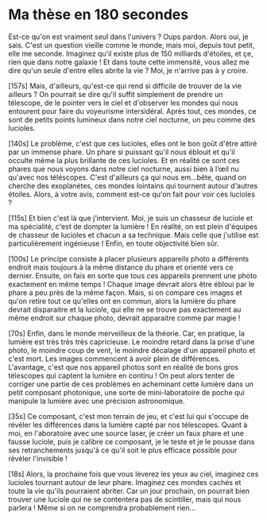 Ma thèse en 180 secondes
========================

Est-ce qu'on est vraiment seul dans l'univers ? Oups pardon. Alors oui, je sais. C'est un question vieille comme le monde, mais moi, depuis tout petit, elle me seconde. Imaginez qu'il existe plus de 150 milliards d'étoiles, et çe, rien que dans notre galaxie ! Et dans toute cette immensité, vous allez me dire qu'un seule d'entre elles abrite la vie ? Moi, je n'arrive pas à y croire.

[157s] Mais, d'ailleurs, qu'est-ce qui rend si difficile de trouver de la vie ailleurs ? On pourrait se dire qu'il suffit simplement de prendre un télescope, de le pointer vers le ciel et d'observer les mondes qui nous entourent pour faire du voyeurisme intersidéral. Après tout, ces mondes, ce sont de petits points lumineux dans notre ciel nocturne, un peu comme des lucioles.

[140s] Le problème, c'est que ces lucioles, elles ont le bon goût d'être attiré par un immense phare. Un phare si puissant qu'il nous éblouit et qu'il occulte même la plus brillante de ces lucioles. Et en réalité ce sont ces phares que nous voyons dans notre ciel nocturne, aussi bien à l’œil nu qu'avec nos téléscopes. C'est d'ailleurs ça qui nous em...bête, quand on cherche des exoplanètes, ces mondes lointains qui tournent autour d'autres étoiles. Alors, à votre avis, comment est-ce qu'on fait pour voir ces lucioles ?

[115s] Et bien c'est là que j'intervient. Moi, je suis un chasseur de luciole et ma spécialité, c'est de dompter la lumière ! En réalité, on est plein d'équipes de chasseur de lucioles et chacun a sa technique. Mais celle que j'utilise est particulièrement ingénieuse ! Enfin, en toute objectivité bien sûr.

[100s] Le principe consiste à placer plusieurs appareils photo a différents endroit mais toujours à la même distance du phare et orienté vers ce dernier. Ensuite, on fais en sorte que tous ces appareils prennent une photo exactement en même temps ! Chaque image devrait alors être ébloui par le phare a peu près de la même façon. Mais, si on compare ces images et qu'on retire tout ce qu'elles ont en commun, alors la lumière du phare devrait disparaitre et la luciole, qui elle ne se trouve pas exactement au même endroit sur chaque photo, devrait apparaitre comme par magie !

[70s] Enfin, dans le monde merveilleux de la théorie. Car, en pratique, la lumière est très très très capricieuse. Le moindre retard dans la prise d'une photo, le moindre coup de vent, le moindre décalage d'un appareil photo et c'est mort. Les images commencent à avoir plein de différences. L'avantage, c'est que nos appareil photos sont en réalité de bons gros télescopes qui captent la lumière en continu ! On peut alors tenter de corriger une partie de ces problèmes en acheminant cette lumière dans un petit composant photonique, une sorte de mini-laboratoire de poche qui manipule la lumière avec une précision astronomique.

[35s] Ce composant, c'est mon terrain de jeu, et c'est lui qui s'occupe de révéler les différences dans la lumière capté par nos télescopes. Quant à moi, en l'aboratoire avec une source laser, je créer un faux phare et une fausse luciole, puis je calibre ce composant, je le teste et je le pousse dans ses retranchements jusqu'à ce qu'il soit le plus efficace possible pour révéler l'invisible !

[18s] Alors, la prochaine fois que vous lèverez les yeux au ciel, imaginez ces lucioles tournant autour de leur phare. Imaginez ces mondes cachés et toute la vie qu'ils pourraient abriter. Car un jour prochain, on pourrait bien trouver une luciole qui ne se contentera pas de scintiller, mais qui nous parlera ! Même si on ne comprendra probablement rien...